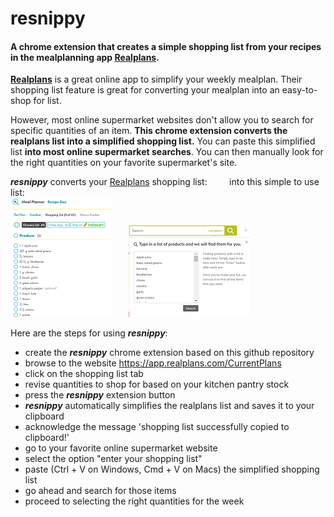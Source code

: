 # resnippy
#### A chrome extension that creates a simple shopping list from your recipes in the mealplanning app [**Realplans**](https://www.realplans.com "Go to the RealPlans's site").

[**Realplans**](https://www.realplans.com "Go to the RealPlans's site") is a great online app to simplify your weekly mealplan. Their shopping list feature is great for converting your mealplan into an easy-to-shop for list.

However, most online supermarket websites don't allow you to search for specific quantities of an item.
**This chrome extension converts the realplans list into a simplified shopping list.**
You can paste this simplified list **into most online supermarket searches**.
You can then manually look for the right quantities on your favorite supermarket's site.


**_resnippy_** converts your [Realplans](https://www.realplans.com "Go to the RealPlans's site") shopping list:&nbsp;&nbsp;&nbsp;&nbsp;&nbsp;&nbsp;&nbsp;&nbsp;&nbsp;into this simple to use list:                         
![alt text](https://github.com/kittenwhisky/resnippy/blob/master/Resnippy/RealPlansList.png "RealPlans list")&nbsp;&nbsp;&nbsp;&nbsp;&nbsp;&nbsp; ![alt text](https://github.com/kittenwhisky/resnippy/blob/master/Resnippy/SimpleList.png "Simple list")



Here are the steps for using **_resnippy_**:

  - create the **_resnippy_** chrome extension based on this github repository
  - browse to the website  https://app.realplans.com/CurrentPlans
  - click on the shopping list tab
  - revise quantities to shop for based on your kitchen pantry stock
  - press the **_resnippy_** extension button
  - **_resnippy_** automatically simplifies the realplans list and saves it to your clipboard
  - acknowledge the message 'shopping list successfully copied to clipboard!'
  - go to your favorite online supermarket website
  - select the option "enter your shopping list"
  - paste (Ctrl + V on Windows, Cmd + V on Macs) the simplified shopping list
  - go ahead and search for those items
  - proceed to selecting the right quantities for the week
